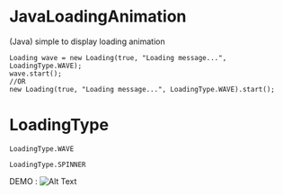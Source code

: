 # JavaLoadingAnimation
(Java) simple to display loading animation

```
Loading wave = new Loading(true, "Loading message...", LoadingType.WAVE);
wave.start();
//OR
new Loading(true, "Loading message...", LoadingType.WAVE).start();
```
# LoadingType
```
LoadingType.WAVE
```
```
LoadingType.SPINNER
```
DEMO :
![Alt Text](https://raw.githubusercontent.com/Hendriyawan/master/demo/demo.gif)
